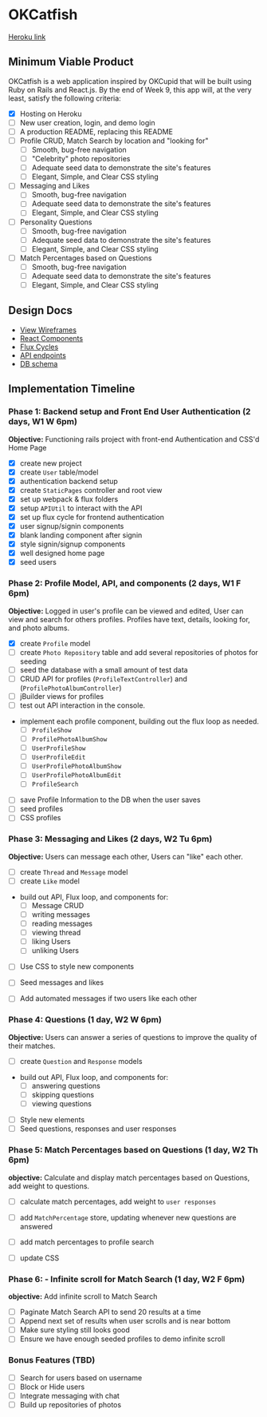 # OKCatfish

[Heroku link][heroku]

[heroku]: http://www.herokuapp.com

## Minimum Viable Product

OKCatfish is a web application inspired by OKCupid that will be built using Ruby on Rails and React.js. By the end of Week 9, this app will, at the very least, satisfy the following criteria:

- [x] Hosting on Heroku
- [ ] New user creation, login, and demo login
- [ ] A production README, replacing this README
- [ ] Profile CRUD, Match Search by location and "looking for"
  - [ ] Smooth, bug-free navigation
  - [ ] "Celebrity" photo repositories
  - [ ] Adequate seed data to demonstrate the site's features
  - [ ] Elegant, Simple, and Clear CSS styling
- [ ] Messaging and Likes
  - [ ] Smooth, bug-free navigation
  - [ ] Adequate seed data to demonstrate the site's features
  - [ ] Elegant, Simple, and Clear CSS styling
- [ ] Personality Questions
  - [ ] Smooth, bug-free navigation
  - [ ] Adequate seed data to demonstrate the site's features
  - [ ] Elegant, Simple, and Clear CSS styling
- [ ] Match Percentages based on Questions
  - [ ] Smooth, bug-free navigation
  - [ ] Adequate seed data to demonstrate the site's features
  - [ ] Elegant, Simple, and Clear CSS styling

## Design Docs
* [View Wireframes][views]
* [React Components][components]
* [Flux Cycles][flux-cycles]
* [API endpoints][api-endpoints]
* [DB schema][schema]

[views]: docs/views.md
[components]: docs/components.md
[flux-cycles]: docs/flux-cycles.md
[api-endpoints]: docs/api-endpoints.md
[schema]: docs/schema.md

## Implementation Timeline

### Phase 1: Backend setup and Front End User Authentication (2 days, W1 W 6pm)

**Objective:** Functioning rails project with front-end Authentication and CSS'd Home Page

- [x] create new project
- [x] create `User` table/model
- [x] authentication backend setup
- [x] create `StaticPages` controller and root view
- [x] set up webpack & flux folders
- [x] setup `APIUtil` to interact with the API
- [x] set up flux cycle for frontend authentication
- [x] user signup/signin components
- [x] blank landing component after signin
- [x] style signin/signup components
- [x] well designed home page
- [x] seed users

### Phase 2: Profile Model, API, and components (2 days, W1 F 6pm)

**Objective:** Logged in user's profile can be viewed and edited,
User can view and search for others profiles. Profiles have text, details, looking for, and photo albums.

- [x] create `Profile` model
- [ ] create `Photo Repository` table and add several repositories of photos for seeding
- [ ] seed the database with a small amount of test data
- [ ] CRUD API for profiles (`ProfileTextController`) and (`ProfilePhotoAlbumController`)
- [ ] jBuilder views for profiles
- [ ] test out API interaction in the console.
- implement each profile component, building out the flux loop as needed.
  - [ ] `ProfileShow`
  - [ ] `ProfilePhotoAlbumShow`
  - [ ] `UserProfileShow`
  - [ ] `UserProfileEdit`
  - [ ] `UserProfilePhotoAlbumShow`
  - [ ] `UserProfilePhotoAlbumEdit`
  - [ ] `ProfileSearch`
- [ ] save Profile Information to the DB when the user saves
- [ ] seed profiles
- [ ] CSS profiles

### Phase 3: Messaging and Likes (2 days, W2 Tu 6pm)

**Objective:** Users can message each other, Users can "like" each other.

- [ ] create `Thread` and `Message` model
- [ ] create `Like` model
- build out API, Flux loop, and components for:
  - [ ] Message CRUD
  - [ ] writing messages
  - [ ] reading messages
  - [ ] viewing thread
  - [ ] liking Users
  - [ ] unliking Users
- [ ] Use CSS to style new components
- [ ] Seed messages and likes
- [ ] Add automated messages if two users like each other


### Phase 4: Questions (1 day, W2 W 6pm)

**Objective:** Users can answer a series of questions to improve the quality of their matches.

- [ ] create `Question` and `Response` models
- build out API, Flux loop, and components for:
  - [ ] answering questions
  - [ ] skipping questions
  - [ ] viewing questions
- [ ] Style new elements
- [ ] Seed questions, responses and user responses

### Phase 5: Match Percentages based on Questions (1 day, W2 Th 6pm)

**objective:** Calculate and display match percentages based on Questions, add weight to questions.

- [ ] calculate match percentages, add weight to `user responses`
- [ ] add `MatchPercentage` store, updating whenever new questions are answered
- [ ] add match percentages to profile search
- [ ] update CSS


### Phase 6: - Infinite scroll for Match Search (1 day, W2 F 6pm)

**objective:** Add infinite scroll to Match Search

- [ ] Paginate Match Search API to send 20 results at a time
- [ ] Append next set of results when user scrolls and is near bottom
- [ ] Make sure styling still looks good
- [ ] Ensure we have enough seeded profiles to demo infinite scroll

### Bonus Features (TBD)
- [ ] Search for users based on username
- [ ] Block or Hide users
- [ ] Integrate messaging with chat
- [ ] Build up repositories of photos

[phase-one]: docs/phases/phase1.md
[phase-two]: docs/phases/phase2.md
[phase-three]: docs/phases/phase3.md
[phase-four]: docs/phases/phase4.md
[phase-five]: docs/phases/phase5.md
[phase-six]: docs/phases/phase6.md
